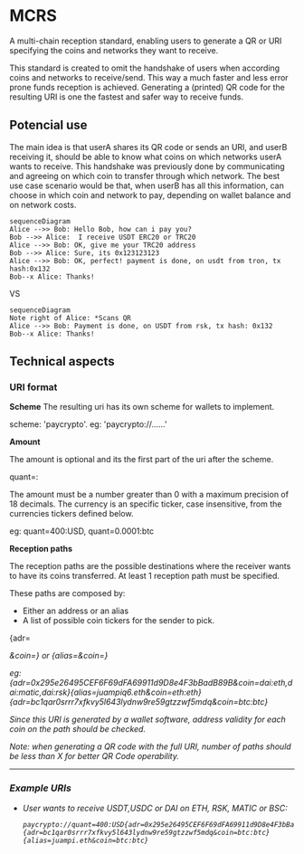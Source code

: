 # MCRS

A multi-chain reception standard, enabling users to generate a QR or URI specifying the coins and networks they want to receive.

This standard is created to omit the handshake of users when according coins and networks to receive/send.
This way a much faster and less error prone funds reception is achieved.
Generating a (printed) QR code for the resulting URI is one the fastest and safer way to receive funds.

## Potencial use

The main idea is that userA shares its QR code or sends an URI, and userB receiving it, should be able to know what coins on which networks userA wants to receive. This handshake was previously done by communicating and agreeing on which coin to transfer through which network.
The best use case scenario would be that, when userB has all this information, can choose in which coin and network to pay, depending on wallet balance and on network costs.




```mermaid
sequenceDiagram
Alice -->> Bob: Hello Bob, how can i pay you?
Bob -->> Alice:  I receive USDT ERC20 or TRC20
Alice -->> Bob: OK, give me your TRC20 address
Bob -->> Alice: Sure, its 0x123123123
Alice -->> Bob: OK, perfect! payment is done, on usdt from tron, tx hash:0x132
Bob--x Alice: Thanks!
```
VS

```mermaid
sequenceDiagram
Note right of Alice: *Scans QR
Alice -->> Bob: Payment is done, on USDT from rsk, tx hash: 0x132
Bob--x Alice: Thanks!

```
                            
## Technical aspects

### URI format

  **Scheme**
The resulting uri has its own scheme for wallets to implement.

scheme: 'paycrypto'. eg: 'paycrypto://......'

  **Amount**

The amount is optional and its the first part of the uri after the scheme.

quant=<amount>:<currency>
  
The amount must be a number greater than 0 with a maximum precision of 18 decimals.
The currency is an specific ticker, case insensitive, from the currencies tickers defined below.

eg: quant=400:USD, quant=0.0001:btc
  
  **Reception paths**
  
The reception paths are the possible destinations where the receiver wants to have its coins transferred.
At least 1 reception path must be specified.
  
These paths are composed by: 
  - Either an address or an alias
  - A list of possible coin tickers for the sender to pick.
  
{adr=<address>&coin=<coinList>} or {alias=<alias>&coin=<coinList>}

eg:{adr=0x295e26495CEF6F69dFA69911d9D8e4F3bBadB89B&coin=dai:eth,dai:matic,dai:rsk}{alias=juampiq6.eth&coin=eth:eth}{adr=bc1qar0srrr7xfkvy5l643lydnw9re59gtzzwf5mdq&coin=btc:btc}
  
Since this URI is generated by a wallet software, address validity for each coin on the path should be checked.

  
Note: when generating a QR code with the full URI, number of paths should be less than X for better QR Code operability.

---

### Example URIs

- User wants to receive USDT,USDC or DAI on ETH, RSK, MATIC or BSC:
    
      paycrypto://quant=400:USD{adr=0x295e26495CEF6F69dFA69911d9D8e4F3bBadB89B&coin=usdt:eth,usdt:matic,usdt:rsk}{adr=bc1qar0srrr7xfkvy5l643lydnw9re59gtzzwf5mdq&coin=btc:btc}{alias=juampi.eth&coin=btc:btc} 

